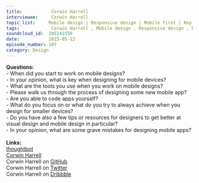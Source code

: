 ```yaml
--- 
title:           Corwin Harrell 
interviewee:     Corwin Harrell 
topic_list:     Mobile design | Responsive design | Mobile first | Key content | Navigation | Multiple screens | Design process | Tools | Design patterns | iOS & Swift | Improving skills | 
tags:            Corwin Harrell , Mobile design , Responsive design , Mobile first , Key content , Navigation , Multiple screens , Design process , Tools , Design patterns , iOS  Swift , Improving skills , 
soundcloud_id:  205141550
date:           2015-05-12
episode_number: 107
category: Design
---
```


<p class="show_notes_display"><b>Questions:</b><br>- When did you start to work on mobile designs?<br>- In your opinion, what is key when designing for mobile devices?<br>- What are the tools you use when you work on mobile designs?<br>- Please walk us through the process of designing some new mobile app?<br>- Are you able to code apps yourself?<br>- What do you focus on or what do you try to always achieve when you design for smaller devices?<br>- Do you have also a few tips or resources for designers to get better at visual design and mobile design in particular?<br>- In your opinion, what are some grave mistakes for designing mobile apps?<br><br><b>Links:</b><br><a rel="nofollow" target="_blank" href="https://thoughtbot.com/">thoughtbot</a><br><a rel="nofollow" target="_blank" href="http://corwinharrell.com/">Corwin Harrell</a><br>Corwin Harrell on <a rel="nofollow" target="_blank" href="https://github.com/corwinharrell">GitHub</a><br>Corwin Harrell on <a rel="nofollow" target="_blank" href="https://twitter.com/corwinharrell">Twitter</a><br>Corwin Harrell on <a rel="nofollow" target="_blank" href="https://dribbble.com/corwinharrell">Dribbble</a></p>
